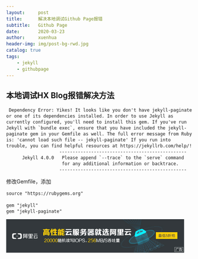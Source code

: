 ```yaml
---
layout:     post
title:      解决本地调试Github Page报错
subtitle:   Github Page
date:       2020-03-23
author:     xuenhua
header-img: img/post-bg-rwd.jpg
catalog: true
tags:
    - jekyll
    - githubpage
---
```


## 本地调试HX Blog报错解决方法

```
 Dependency Error: Yikes! It looks like you don't have jekyll-paginate or one of its dependencies installed. In order to use Jekyll as currently configured, you'll need to install this gem. If you've run Jekyll with `bundle exec`, ensure that you have included the jekyll-paginate gem in your Gemfile as well. The full error message from Ruby is: 'cannot load such file -- jekyll-paginate' If you run into trouble, you can find helpful resources at https://jekyllrb.com/help/! 
                    ------------------------------------------------
      Jekyll 4.0.0   Please append `--trace` to the `serve` command 
                     for any additional information or backtrace. 
                    ------------------------------------------------
```
修改Gemfile，添加
```
source "https://rubygems.org"

gem "jekyll"
gem "jekyll-paginate"
```

[![](https://github.com/xuenhua/xuenhua/blob/master/img/ads/ali.jpg?raw=true)](https://s.click.taobao.com/t?e=m%3D2%26s%3D7ngZThCwaCUcQipKwQzePCperVdZeJviEViQ0P1Vf2kguMN8XjClAkIrrC3KoeznlGm4gdHtBuLzb2M2f%2FoaoHRTtLCoLbOHFQZVrNNFjh9uK2ud60h6lE1WovaI4eZxiYWStHE%2B0ceFSvfO0N66nzO5MaXTjVACe2l9FrhMrdPv%2BfHIT3CFRNdvthxiSWPsdnn9YK8Mk5jfleFWJLnarYaVo1qVTQzCfw%2F8dhe%2BNbDGDmntuH4VtA%3D%3D)
